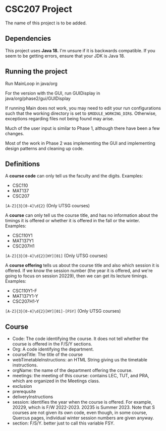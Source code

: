 # CSC207 Project

The name of this project is to be added.

## Dependencies

This project uses **Java 18.**
I'm unsure if it is backwards compatible.
If you seem to be getting errors, ensure that your JDK is Java 18.

## Running the project

Run MainLoop in java/org

For the version with the GUI, run GUIDisplay in java/org/phase2/gui/GUIDisplay

If running Main does not work, you
may need to edit your run
configurations such that the
working directory is set
to `$MODULE_WORKING_DIR$`.
Otherwise, exceptions regarding files
not being found may arise.

Much of the user input is similar to Phase 1, although there have been a few changes.

Most of the work in Phase 2 was implementing the GUI and implementing design patterns and cleaning up code.

## Definitions

A **course code** can only tell us the faculty and the digits.
Examples:

- CSC110
- MAT137
- CSC207

`[A-Z]{3}[0-4]\d{2}`
(Only UTSG courses)

A **course** can only tell us the course title,
and has no information about the timings it is offered or whether it is offered in the fall or the winter.
Examples:

- CSC110Y1
- MAT137Y1
- CSC207H1

`[A-Z]{3}[0-4]\d{2}[HY][01]`
(Only UTSG courses)

A **course offering** tells us about the course title and also which session it is offered.
If we know the session number (the year it is offered, and we're going to focus on session 20229), then we can get its lecture timings.
Examples:

- CSC110Y1-F
- MAT137Y1-Y
- CSC207H1-Y

`[A-Z]{3}[0-4]\d{2}[HY][01]-[FSY]` (Only UTSG courses)

## Course

- Code: The code identifying the course. It does not tell whether the course is offered in the F/S/Y sections.
- Org: A code identifying the department.
- courseTitle: The title of the course
- webTimetableInstructions: an HTML String giving us the timetable instructions.
- orgName: the name of the department offering the course.
- meetings: the meeting of this course: contains LEC, TUT, and PRA, which are organized in the Meetings class.
- exclusion
- prerequsite
- deliveryInstructions
- session: identifies the year when the course is offered. For example, 20229, which is F/W 2022-2023. 20235 is Summer 2023. Note that S courses are not given its own code, even though, in some course, Quercus pages, individual winter session numbers are given anyway.
- section: F/S/Y. better just to call this variable FSY.

